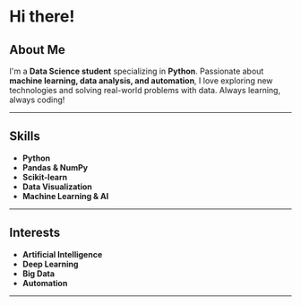 # Hi there! 

## About Me
I'm a **Data Science student** specializing in **Python**. Passionate about **machine learning, data analysis, and automation**, I love exploring new technologies and solving real-world problems with data. Always learning, always coding!

---

## Skills
- **Python** 
- **Pandas & NumPy** 
- **Scikit-learn** 
- **Data Visualization** 
- **Machine Learning & AI** 

---

## Interests
- **Artificial Intelligence**
- **Deep Learning**
- **Big Data**
- **Automation**

---
